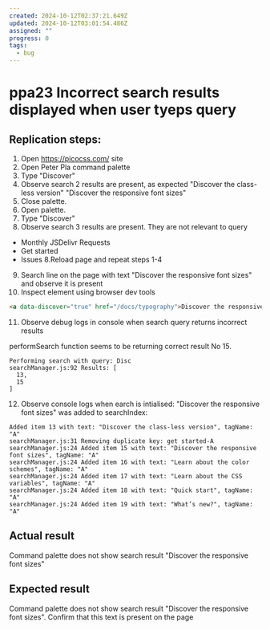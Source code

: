 ```yaml
---
created: 2024-10-12T02:37:21.649Z
updated: 2024-10-12T03:01:54.486Z
assigned: ""
progress: 0
tags:
  - bug
---
```


# ppa23 Incorrect search results displayed when user tyeps query

## Replication steps: 

1. Open https://picocss.com/ site
2. Open Peter Pla command palette
3. Type "Discover"
4. Observe search 2 results are present, as expected
"Discover the class-less version"
"Discover the responsive font sizes"
4. Close palette.
5. Open palette.
6. Type "Discover"
7. Observe search 3 results are present. They are not relevant to query
- Monthly JSDelivr Requests
- Get started
- Issues
8.Reload page and repeat steps 1-4
9. Search line on the page with text "Discover the responsive font sizes" and observe it is present
10. Inspect element using browser dev tools
```html
<a data-discover="true" href="/docs/typography">Discover the responsive font sizes<svg xmlns="http://www.w3.org/2000/svg" width="24" height="24" viewBox="0 0 24 24" stroke-width="2" stroke="currentColor" fill="none" stroke-linecap="round" stroke-linejoin="round" class="icon-arrow-right"><g class="head"><path d="M10 16L14 12"></path><path d="M10 8L14 12"></path></g><path class="line" d="M0 12H14"></path></svg></a>
```
11. Observe debug logs in console when search query returns incorrect results



performSearch function seems to be returning correct result No 15. 
```
Performing search with query: Disc
searchManager.js:92 Results: [
  13,
  15
]
```

12. Observe console logs when earch is intialised: 
"Discover the responsive font sizes"  was added to searchIndex:
```
Added item 13 with text: "Discover the class-less version", tagName: "A"
searchManager.js:31 Removing duplicate key: get started-A
searchManager.js:24 Added item 15 with text: "Discover the responsive font sizes", tagName: "A"
searchManager.js:24 Added item 16 with text: "Learn about the color schemes", tagName: "A"
searchManager.js:24 Added item 17 with text: "Learn about the CSS variables", tagName: "A"
searchManager.js:24 Added item 18 with text: "Quick start", tagName: "A"
searchManager.js:24 Added item 19 with text: "What’s new?", tagName: "A"
```

## Actual result

Command palette does not show search result "Discover the responsive font sizes"

## Expected result 

Command palette does not show search result "Discover the responsive font sizes". 
Confirm that this text is present on the page
